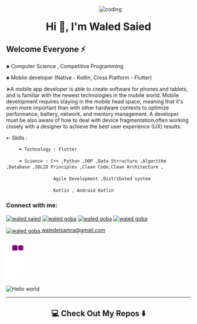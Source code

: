 <img align="right" alt="coding" width="250" src="https://user-images.githubusercontent.com/55389276/140866485-8fb1c876-9a8f-4d6a-98dc-08c4981eaf70.gif">

<h1 align="center">Hi 👋, I'm Waled Saied</h1>
<h2 align="left">Welcome Everyone ⚡</h2>


♣️ Computer Science , Competitive Programming 

♣️ Moblie developer (Native - Kotlin, Cross Platform - Flutter) 


➤A mobile app developer is able to create software for phones and tablets, and is familiar with the newest technologies in the mobile world. Mobile development requires staying in the mobile head space, meaning that it's even more important than with other hardware contexts to optimize performance, battery, network, and memory management. A developer must be also aware of how to deal with device fragmentation,often working closely with a designer to achieve the best user experience (UX) results.


➸ Skills : 
         
         ➽ Technology : Flutter 
         
         ➽ Science : C++ ,Python ,OOP ,Data Strructure ,Algorithm ,Database ,SOLID Principles ,Clean Code,Clean Architecture ,
         
                      Agile Development ,Distributed system
                      
                      Kotlin , Android Kotlin







<h3 align="left">Connect with me:</h3>
<p align="left">

<a href="https://www.linkedin.com/in/waled-saied-870b68201/" target="blank"><img align="center" src="https://www.svgrepo.com/show/28145/linkedin.svg" alt="waled saied" height="30" width="40" /></a>
<a href="https://twitter.com/Waled_Willy" target="blank"><img align="center" src="https://www.svgrepo.com/show/183608/twitter.svg" alt="waled goba" height="30" width="40" /></a>
<a href="https://www.facebook.com/WaledElsamra" target="blank"><img align="center" src="https://www.svgrepo.com/show/138943/facebook.svg" alt="waled goba" height="30" width="40" /></a> 
<a href="https://www.youtube.com/channel/UCLDudB9gyVenpj83cWrN8TA" target="blank"><img align="center" src="https://www.svgrepo.com/show/95009/youtube.svg" alt="waled goba" height="30" width="40" /></a>   
              
<a href="" target="blank"><img align="center" src="https://www.svgrepo.com/show/223047/gmail.svg" alt="waled goba" height="30" width="40" />
waledelsamra@gmail.com</a>        
      
</p>

![snake gif](https://github.com/itsherifAhmed/itsherifAhmed/blob/output/github-contribution-grid-snake.gif)

<img src="https://raw.githubusercontent.com/sagar-viradiya/sagar-viradiya/master/resources/banner.png" alt="Hello world">
<hr>
<h2  align="center">💻 Check Out My Repos ⬇️ </h2>






































































































































































































































































